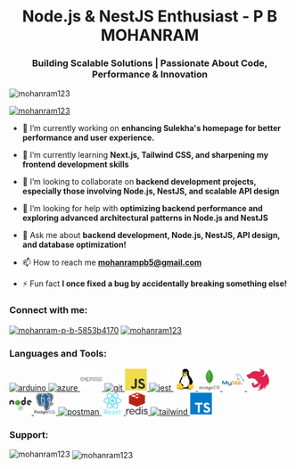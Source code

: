<h1 align="center">Node.js & NestJS Enthusiast - P B MOHANRAM</h1>
<h3 align="center">Building Scalable Solutions | Passionate About Code, Performance & Innovation</h3>

<p align="left"> <img src="https://komarev.com/ghpvc/?username=mohanram123&label=Profile%20views&color=0e75b6&style=flat" alt="mohanram123" /> </p>

<p align="left"> <a href="https://github.com/ryo-ma/github-profile-trophy"><img src="https://github-profile-trophy.vercel.app/?username=mohanram123" alt="mohanram123" /></a> </p>

- 🔭 I’m currently working on **enhancing Sulekha's homepage for better performance and user experience.**

- 🌱 I’m currently learning **Next.js, Tailwind CSS, and sharpening my frontend development skills**

- 👯 I’m looking to collaborate on **backend development projects, especially those involving Node.js, NestJS, and scalable API design**

- 🤝 I’m looking for help with **optimizing backend performance and exploring advanced architectural patterns in Node.js and NestJS**

- 💬 Ask me about **backend development, Node.js, NestJS, API design, and database optimization!**

- 📫 How to reach me **mohanrampb5@gmail.com**

- ⚡ Fun fact **I once fixed a bug by accidentally breaking something else!**

<h3 align="left">Connect with me:</h3>
<p align="left">
<a href="https://linkedin.com/in/mohanram-p-b-5853b4170" target="blank"><img align="center" src="https://raw.githubusercontent.com/rahuldkjain/github-profile-readme-generator/master/src/images/icons/Social/linked-in-alt.svg" alt="mohanram-p-b-5853b4170" height="30" width="40" /></a>
<a href="https://www.leetcode.com/mohanram123" target="blank"><img align="center" src="https://raw.githubusercontent.com/rahuldkjain/github-profile-readme-generator/master/src/images/icons/Social/leet-code.svg" alt="mohanram123" height="30" width="40" /></a>
</p>

<h3 align="left">Languages and Tools:</h3>
<p align="left"> <a href="https://www.arduino.cc/" target="_blank" rel="noreferrer"> <img src="https://cdn.worldvectorlogo.com/logos/arduino-1.svg" alt="arduino" width="40" height="40"/> </a> <a href="https://azure.microsoft.com/en-in/" target="_blank" rel="noreferrer"> <img src="https://www.vectorlogo.zone/logos/microsoft_azure/microsoft_azure-icon.svg" alt="azure" width="40" height="40"/> </a> <a href="https://expressjs.com" target="_blank" rel="noreferrer"> <img src="https://raw.githubusercontent.com/devicons/devicon/master/icons/express/express-original-wordmark.svg" alt="express" width="40" height="40"/> </a> <a href="https://git-scm.com/" target="_blank" rel="noreferrer"> <img src="https://www.vectorlogo.zone/logos/git-scm/git-scm-icon.svg" alt="git" width="40" height="40"/> </a> <a href="https://developer.mozilla.org/en-US/docs/Web/JavaScript" target="_blank" rel="noreferrer"> <img src="https://raw.githubusercontent.com/devicons/devicon/master/icons/javascript/javascript-original.svg" alt="javascript" width="40" height="40"/> </a> <a href="https://jestjs.io" target="_blank" rel="noreferrer"> <img src="https://www.vectorlogo.zone/logos/jestjsio/jestjsio-icon.svg" alt="jest" width="40" height="40"/> </a> <a href="https://www.linux.org/" target="_blank" rel="noreferrer"> <img src="https://raw.githubusercontent.com/devicons/devicon/master/icons/linux/linux-original.svg" alt="linux" width="40" height="40"/> </a> <a href="https://www.mongodb.com/" target="_blank" rel="noreferrer"> <img src="https://raw.githubusercontent.com/devicons/devicon/master/icons/mongodb/mongodb-original-wordmark.svg" alt="mongodb" width="40" height="40"/> </a> <a href="https://www.mysql.com/" target="_blank" rel="noreferrer"> <img src="https://raw.githubusercontent.com/devicons/devicon/master/icons/mysql/mysql-original-wordmark.svg" alt="mysql" width="40" height="40"/> </a> <a href="https://nestjs.com/" target="_blank" rel="noreferrer"> <img src="https://raw.githubusercontent.com/devicons/devicon/master/icons/nestjs/nestjs-plain.svg" alt="nestjs" width="40" height="40"/> </a> <a href="https://nodejs.org" target="_blank" rel="noreferrer"> <img src="https://raw.githubusercontent.com/devicons/devicon/master/icons/nodejs/nodejs-original-wordmark.svg" alt="nodejs" width="40" height="40"/> </a> <a href="https://www.postgresql.org" target="_blank" rel="noreferrer"> <img src="https://raw.githubusercontent.com/devicons/devicon/master/icons/postgresql/postgresql-original-wordmark.svg" alt="postgresql" width="40" height="40"/> </a> <a href="https://postman.com" target="_blank" rel="noreferrer"> <img src="https://www.vectorlogo.zone/logos/getpostman/getpostman-icon.svg" alt="postman" width="40" height="40"/> </a> <a href="https://reactjs.org/" target="_blank" rel="noreferrer"> <img src="https://raw.githubusercontent.com/devicons/devicon/master/icons/react/react-original-wordmark.svg" alt="react" width="40" height="40"/> </a> <a href="https://redis.io" target="_blank" rel="noreferrer"> <img src="https://raw.githubusercontent.com/devicons/devicon/master/icons/redis/redis-original-wordmark.svg" alt="redis" width="40" height="40"/> </a> <a href="https://tailwindcss.com/" target="_blank" rel="noreferrer"> <img src="https://www.vectorlogo.zone/logos/tailwindcss/tailwindcss-icon.svg" alt="tailwind" width="40" height="40"/> </a> <a href="https://www.typescriptlang.org/" target="_blank" rel="noreferrer"> <img src="https://raw.githubusercontent.com/devicons/devicon/master/icons/typescript/typescript-original.svg" alt="typescript" width="40" height="40"/> </a> </p>

<h3 align="left">Support:</h3>
<!-- <p><a href="https://www.buymeacoffee.com/1"> <img align="left" src="https://cdn.buymeacoffee.com/buttons/v2/default-yellow.png" height="50" width="210" alt="1" /></a></p><br><br> -->

<p><img align="left" src="https://github-readme-stats.vercel.app/api/top-langs?username=mohanram123&show_icons=true&locale=en&layout=compact" alt="mohanram123" /></p>

<p>&nbsp;<img align="center" src="https://github-readme-stats.vercel.app/api?username=mohanram123&show_icons=true&locale=en" alt="mohanram123" /></p>

<!--<p><img align="center" src="https://github-readme-streak-stats.herokuapp.com/?user=mohanram123&" alt="mohanram123" /></p> -->
